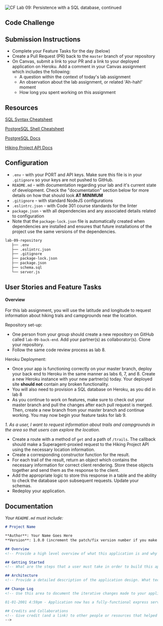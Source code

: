 ![CF](https://i.imgur.com/7v5ASc8.png) Lab 09: Persistence with a SQL database, continued

## Code Challenge

## Submission Instructions

- Complete your Feature Tasks for the day (below)
- Create a Pull Request (PR) back to the `master` branch of your repository
- On Canvas, submit a link to your PR and a link to your deployed application on Heroku. Add a comment in your Canvas assignment which includes the following:
  - A question within the context of today's lab assignment
  - An observation about the lab assignment, or related 'Ah-hah!' moment
  - How long you spent working on this assignment

## Resources

[SQL Syntax Cheatsheet](./cheatsheets/sql.md)

[PostgreSQL Shell Cheatsheet](./cheatsheets/postgres-shell.md)

[PostgreSQL Docs](https://www.postgresql.org/docs/)

[Hiking Project API Docs](https://www.hikingproject.com/data)

## Configuration

- `.env` - with your PORT and API keys. Make sure this file is in your `.gitignore` so your keys are not pushed to GitHub.
- `README.md` - with documentation regarding your lab and it's current state of development. Check the "documentation" section below for more details on how that should look **AT MINIMUM**
- `.gitignore` - with standard NodeJS configurations
- `.eslintrc.json` - with Code 301 course standards for the linter
- `package.json` - with all dependencies and any associated details related to configuration
- Note that the `package-lock.json` file is automatically created when dependencies are installed and ensures that future installations of the project use the same versions of the dependencies.

```sh
lab-09-repository
   ├── .env
   ├── .eslintrc.json
   ├── .gitignore
   ├── package-lock.json
   ├── package.json
   ├── schema.sql
   └── server.js
```

## User Stories and Feature Tasks

#### Overview

For this lab assignment, you will use the latitude and longitude to request information about hiking trals and campgrounds near the location.

Repository set-up: 
- One person from your group should create a new repository on GitHub called `lab-09-back-end`. Add your partner(s) as collaborator(s). Clone your repository.
- Follow the same code review process as lab 8.

Heroku Deployment:
- Once your app is functioning correctly on your master branch, deploy your back end to Heroku in the same manner as labs 6, 7, and 8. Create a new Heroku instance with your new partner(s) today. Your deployed site **should not** contain any broken functionality. 
- You will also need to provision a SQL database on Heroku, as you did in lab 8
- As you continue to work on features, make sure to check out your master branch and pull the changes after each pull request is merged. Then, create a new branch from your master branch and continue working. You may now begin your feature tasks for lab 9.

*1. As a user, I want to request information about trails and campgrounds in the area so that users can explore the location.*
- Create a route with a method of `get` and a path of `/trails`. The callback should make a Superagent-proxied request to the Hiking Project API using the necessary location information.
- Create a corresponding constructor function for the result.
- For each trail of the result, return an object which contains the necessary information for correct client rendering. Store these objects together and send them as the response to the client.
- Add the appropriate logic to store this response in a table and the ability to check the database upon subsequent requests. Update your schemas.
- Redeploy your application.

## Documentation

_Your `README.md` must include:_

```md
# Project Name

**Author**: Your Name Goes Here
**Version**: 1.0.0 (increment the patch/fix version number if you make more commits past your first submission)

## Overview
<!-- Provide a high level overview of what this application is and why you are building it, beyond the fact that it's an assignment for a Code Fellows 301 class. (i.e. What's your problem domain?) -->

## Getting Started
<!-- What are the steps that a user must take in order to build this app on their own machine and get it running? -->

## Architecture
<!-- Provide a detailed description of the application design. What technologies (languages, libraries, etc) you're using, and any other relevant design information. -->

## Change Log
<!-- Use this area to document the iterative changes made to your application as each feature is successfully implemented. Use time stamps. Here's an examples:

01-01-2001 4:59pm - Application now has a fully-functional express server, with a GET route for the location resource.

## Credits and Collaborations
<!-- Give credit (and a link) to other people or resources that helped you build this application. -->
-->
```
